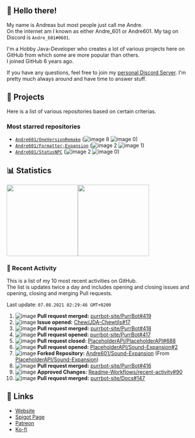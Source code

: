 <!-- Links -->
[purr]: https://purrbot.site
[discord]: https://discord.gg/6dazXp6
[website]: https://andre601.ch
[spigot]: https://www.spigotmc.org/resources/authors/56829/
[patreon]: https://patreon.com/andre_601
[ko-fi]: https://ko-fi.com/andre_601

## 👋 Hello there!
My name is Andreas but most people just call me Andre.  
On the internet am I known as either Andre_601 or Andre601. My tag on Discord is `Andre_601#0601`.

I'm a Hobby Java-Developer who creates a lot of various projects here on GitHub from which some are more popular than others.  
I joined GitHub 6 years ago.

If you have any questions, feel free to join my [personal Discord Server][discord]. I'm pretty much always around and have time to answer stuff.

## 📁 Projects
Here is a list of various repositories based on certain criterias.

### Most starred repositories

- [`Andre601/OneVersionRemake`](https://github.com/Andre601/OneVersionRemake) (![image](https://cdn.jsdelivr.net/gh/Readme-Workflows/Readme-Icons@main/icons/octicons/StarredRepository.svg) 8 ![image](https://cdn.jsdelivr.net/gh/Readme-Workflows/Readme-Icons@main/icons/octicons/ForkedRepository.svg) 0)
- [`Andre601/Formatter-Expansion`](https://github.com/Andre601/Formatter-Expansion) (![image](https://cdn.jsdelivr.net/gh/Readme-Workflows/Readme-Icons@main/icons/octicons/StarredRepository.svg) 2 ![image](https://cdn.jsdelivr.net/gh/Readme-Workflows/Readme-Icons@main/icons/octicons/ForkedRepository.svg) 1)
- [`Andre601/StatusNPC`](https://github.com/Andre601/StatusNPC) (![image](https://cdn.jsdelivr.net/gh/Readme-Workflows/Readme-Icons@main/icons/octicons/StarredRepository.svg) 2 ![image](https://cdn.jsdelivr.net/gh/Readme-Workflows/Readme-Icons@main/icons/octicons/ForkedRepository.svg) 0)

## 📊 Statistics
<img height="195px" src="https://github-readme-stats.vercel.app/api?username=Andre601&show_icons=true&hide_rank=true&title_color=3498db&bg_color=ffffff00&text_color=718096&disable_animations=true"><img height="195px" src="https://github-readme-stats.vercel.app/api/top-langs?username=Andre601&layout=compact&title_color=3498db&bg_color=ffffff00&text_color=718096">

### 📜 Recent Activity
This is a list of my 10 most recent activities on GitHub.  
The list is updates twice a day and includes opening and closing issues and opening, closing and merging Pull requests.

<!--RECENT_ACTIVITY:last_update-->
Last update: `07.08.2021 02:29:46 GMT+0200`
<!--RECENT_ACTIVITY:last_update_end-->
<!--RECENT_ACTIVITY:start-->
1. ![image](https://cdn.jsdelivr.net/gh/Readme-Workflows/Readme-Icons@main/icons/octicons/PullRequestMerged.svg) **Pull request merged:** [purrbot-site/PurrBot#419](https://github.com/purrbot-site/PurrBot/pull/419)
2. ![image](https://cdn.jsdelivr.net/gh/Readme-Workflows/Readme-Icons@main/icons/octicons/IssueOpened.svg) **Issue opened:** [Chew/JDA-Chewtils#17](https://github.com/Chew/JDA-Chewtils/issues/17)
3. ![image](https://cdn.jsdelivr.net/gh/Readme-Workflows/Readme-Icons@main/icons/octicons/PullRequestMerged.svg) **Pull request merged:** [purrbot-site/PurrBot#418](https://github.com/purrbot-site/PurrBot/pull/418)
4. ![image](https://cdn.jsdelivr.net/gh/Readme-Workflows/Readme-Icons@main/icons/octicons/PullRequestOpened.svg) **Pull request opened:** [purrbot-site/PurrBot#417](https://github.com/purrbot-site/PurrBot/pull/417)
5. ![image](https://cdn.jsdelivr.net/gh/Readme-Workflows/Readme-Icons@main/icons/octicons/PullRequestClosed.svg) **Pull request closed:** [PlaceholderAPI/PlaceholderAPI#688](https://github.com/PlaceholderAPI/PlaceholderAPI/pull/688)
6. ![image](https://cdn.jsdelivr.net/gh/Readme-Workflows/Readme-Icons@main/icons/octicons/PullRequestOpened.svg) **Pull request opened:** [PlaceholderAPI/Sound-Expansion#2](https://github.com/PlaceholderAPI/Sound-Expansion/pull/2)
7. ![image](https://cdn.jsdelivr.net/gh/Readme-Workflows/Readme-Icons@main/icons/octicons/ForkedRepository.svg) **Forked Repository:** [Andre601/Sound-Expansion](https://github.com/Andre601/Sound-Expansion) (From [PlaceholderAPI/Sound-Expansion](https://github.com/PlaceholderAPI/Sound-Expansion))
8. ![image](https://cdn.jsdelivr.net/gh/Readme-Workflows/Readme-Icons@main/icons/octicons/PullRequestMerged.svg) **Pull request merged:** [purrbot-site/PurrBot#416](https://github.com/purrbot-site/PurrBot/pull/416)
9. ![image](https://cdn.jsdelivr.net/gh/Readme-Workflows/Readme-Icons@main/icons/octicons/ApprovedChanges.svg) **Approved Changes:** [Readme-Workflows/recent-activity#90](https://github.com/Readme-Workflows/recent-activity/pull/90#pullrequestreview-721047846)
10. ![image](https://cdn.jsdelivr.net/gh/Readme-Workflows/Readme-Icons@main/icons/octicons/PullRequestMerged.svg) **Pull request merged:** [purrbot-site/Docs#147](https://github.com/purrbot-site/Docs/pull/147)
<!--RECENT_ACTIVITY:end-->

## 🔗 Links
- [Website]
- [Spigot Page][spigot]
- [Patreon]
- [Ko-fi]
